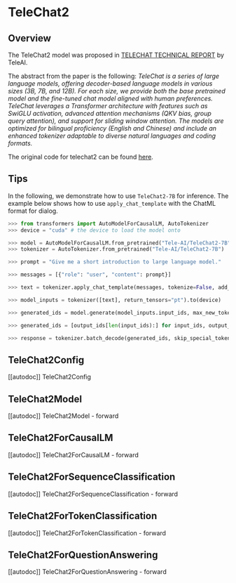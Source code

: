 <!--Copyright 2024 The HuggingFace Team. All rights reserved.

Licensed under the Apache License, Version 2.0 (the "License"); you may not use this file except in compliance with
the License. You may obtain a copy of the License at

http://www.apache.org/licenses/LICENSE-2.0

Unless required by applicable law or agreed to in writing, software distributed under the License is distributed on
an "AS IS" BASIS, WITHOUT WARRANTIES OR CONDITIONS OF ANY KIND, either express or implied. See the License for the
specific language governing permissions and limitations under the License.

⚠️ Note that this file is in Markdown but contain specific syntax for our doc-builder (similar to MDX) that may not be
rendered properly in your Markdown viewer.

-->

# TeleChat2

## Overview

The TeleChat2 model was proposed in [TELECHAT TECHNICAL REPORT](https://arxiv.org/pdf/2401.03804) by TeleAI.

The abstract from the paper is the following:
*TeleChat is a series of large language models, offering decoder-based language models in various sizes (3B, 7B, and 12B). For each size, we provide both the base pretrained model and the fine-tuned chat model aligned with human preferences. TeleChat leverages a Transformer architecture with features such as SwiGLU activation, advanced attention mechanisms (QKV bias, group query attention), and support for sliding window attention. The models are optimized for bilingual proficiency (English and Chinese) and include an enhanced tokenizer adaptable to diverse natural languages and coding formats.*

The original code for telechat2 can be found [here](https://huggingface.co/Tele-AI/TeleChat2-7B).
## Tips
In the following, we demonstrate how to use `TeleChat2-7B` for inference. The example below shows how to use `apply_chat_template` with the ChatML format for dialog.

```python
>>> from transformers import AutoModelForCausalLM, AutoTokenizer
>>> device = "cuda" # the device to load the model onto

>>> model = AutoModelForCausalLM.from_pretrained("Tele-AI/TeleChat2-7B", device_map="auto")
>>> tokenizer = AutoTokenizer.from_pretrained("Tele-AI/TeleChat2-7B")

>>> prompt = "Give me a short introduction to large language model."

>>> messages = [{"role": "user", "content": prompt}]

>>> text = tokenizer.apply_chat_template(messages, tokenize=False, add_generation_prompt=True)

>>> model_inputs = tokenizer([text], return_tensors="pt").to(device)

>>> generated_ids = model.generate(model_inputs.input_ids, max_new_tokens=512, do_sample=True)

>>> generated_ids = [output_ids[len(input_ids):] for input_ids, output_ids in zip(model_inputs.input_ids, generated_ids)]

>>> response = tokenizer.batch_decode(generated_ids, skip_special_tokens=True)[0]
```

## TeleChat2Config

[[autodoc]] TeleChat2Config


## TeleChat2Model

[[autodoc]] TeleChat2Model
    - forward

## TeleChat2ForCausalLM

[[autodoc]] TeleChat2ForCausalLM
    - forward

## TeleChat2ForSequenceClassification

[[autodoc]] TeleChat2ForSequenceClassification
    - forward

## TeleChat2ForTokenClassification

[[autodoc]] TeleChat2ForTokenClassification
    - forward

## TeleChat2ForQuestionAnswering

[[autodoc]] TeleChat2ForQuestionAnswering
    - forward
